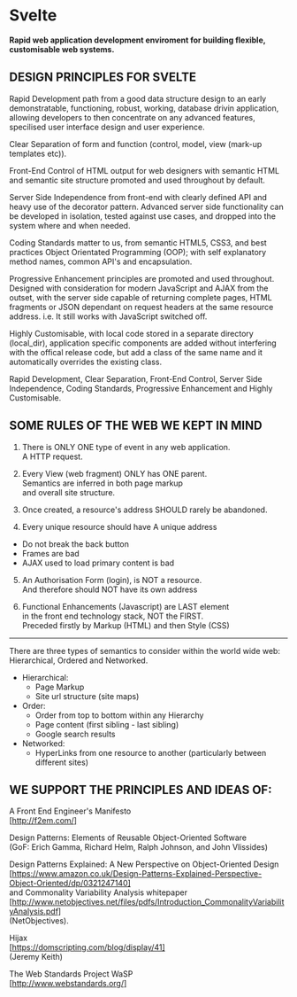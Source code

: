 Svelte
======

**Rapid web application development enviroment for building
flexible, customisable web systems.**


DESIGN PRINCIPLES FOR SVELTE
---------------------------------------------------------

Rapid Development path from a good data structure design
to an early demonstratable, functioning, robust, working,
database drivin application, allowing developers to
then concentrate on any advanced features, specilised
user interface design and user experience.

Clear Separation of form and function (control, model,
view (mark-up templates etc)).

Front-End Control of HTML output for web designers with
semantic HTML and semantic site structure promoted and
used throughout by default.

Server Side Independence from front-end with clearly
defined API and heavy use of the decorator pattern.
Advanced server side functionality can be developed in
isolation, tested against use cases, and dropped into the
system where and when needed.

Coding Standards matter to us, from semantic HTML5, CSS3,
and best practices Object Orientated Programming (OOP);
with self explanatory method names, common API's and
encapsulation.

Progressive Enhancement principles are promoted and used
throughout. Designed with consideration for modern
JavaScript and AJAX from the outset, with the server side
capable of returning complete pages, HTML fragments or
JSON dependant on request headers at the same resource
address. i.e. It still works with JavaScript switched off.

Highly Customisable, with local code stored in a separate
directory (local_dir), application specific components
are added without interfering with the offical release
code, but add a class of the same name and it
automatically overrides the existing class.

Rapid Development, Clear Separation, Front-End Control,
Server Side Independence, Coding Standards, Progressive
Enhancement and Highly Customisable.


SOME RULES OF THE WEB WE KEPT IN MIND
---------------------------------------------------------

1) There is ONLY ONE type of event in any web application.  
    A HTTP request.

2) Every View (web fragment) ONLY has ONE parent.  
    Semantics are inferred in both page markup  
     and overall site structure.

3) Once created, a resource's address SHOULD rarely be abandoned.

4) Every unique resource should have A unique address
  - Do not break the back button
  - Frames are bad
  - AJAX used to load primary content is bad

5) An Authorisation Form (login), is NOT a resource.  
    And therefore should NOT have its own address

6) Functional Enhancements (Javascript) are LAST element  
   in the front end technology stack, NOT the FIRST.  
    Preceded firstly by Markup (HTML) and then Style (CSS)

---------------------------------------------------------

There are three types of semantics to consider within the
world wide web:  
Hierarchical, Ordered and Networked.

- Hierarchical:
  - Page Markup
  - Site url structure (site maps)
- Order:
  - Order from top to bottom within any Hierarchy
  - Page content (first sibling - last sibling)
  - Google search results
- Networked:
  - HyperLinks from one resource to another
   (particularly between different sites)


WE SUPPORT THE PRINCIPLES AND IDEAS OF:
----------------------------------------------------------

A Front End Engineer's Manifesto  
[http://f2em.com/]

Design Patterns: Elements of Reusable Object-Oriented Software  
(GoF:  Erich Gamma, Richard Helm, Ralph Johnson, and John Vlissides)

Design Patterns Explained: A New Perspective on Object-Oriented Design  
[https://www.amazon.co.uk/Design-Patterns-Explained-Perspective-Object-Oriented/dp/0321247140]  
and Commonality Variability Analysis whitepaper  
[http://www.netobjectives.net/files/pdfs/Introduction_CommonalityVariabilityAnalysis.pdf]  
(NetObjectives).

Hijax  
[https://domscripting.com/blog/display/41]  
(Jeremy Keith)

The Web Standards Project WaSP  
[http://www.webstandards.org/]
